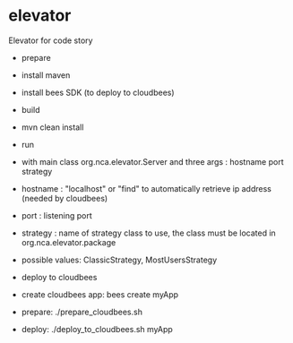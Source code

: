 elevator
========

Elevator for code story

* prepare
 * install maven
 * install bees SDK (to deploy to cloudbees) 
* build
 * mvn clean install
* run 
 * with main class org.nca.elevator.Server and three args : hostname port strategy
  * hostname : "localhost" or "find" to automatically retrieve ip address (needed by cloudbees)
  * port : listening port
  * strategy : name of strategy class to use, the class must be located in org.nca.elevator.package
   * possible values: ClassicStrategy, MostUsersStrategy 

* deploy to cloudbees
 * create cloudbees app: bees create myApp
 * prepare: ./prepare_cloudbees.sh
 * deploy: ./deploy_to_cloudbees.sh myApp



